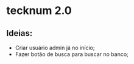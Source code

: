 # tecknum 2.0

## Ideias:
- Criar usuário admin já no início;
- Fazer botão de busca para buscar no banco;